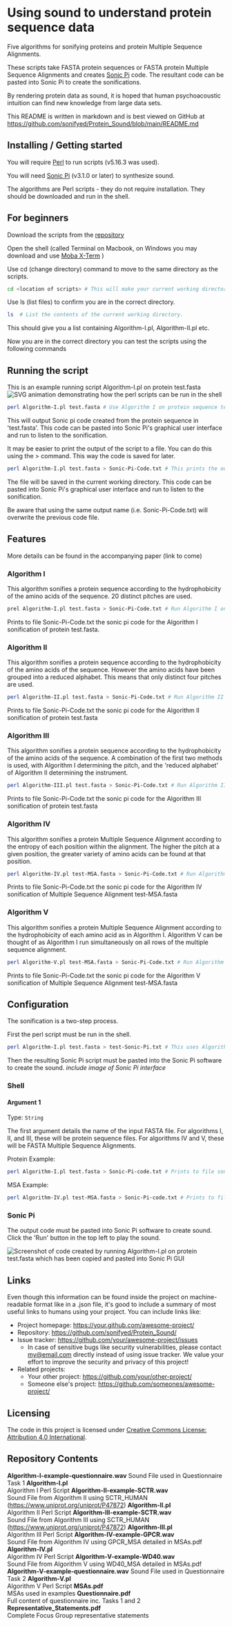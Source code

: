 # Using sound to understand protein sequence data
Five algorithms for sonifying proteins and protein Multiple Sequence Alignments.

These scripts take FASTA protein sequences or FASTA protein Multiple Sequence Alignments and creates [Sonic Pi](https://sonic-pi.net) code. The resultant code can be pasted into Sonic Pi to create the sonifications. 

By rendering protein data as sound, it is hoped that human psychoacoustic intuition can find new knowledge from large data sets.

This README is written in markdown and is best viewed on GitHub at https://github.com/sonifyed/Protein_Sound/blob/main/README.md

## Installing / Getting started
You will require [Perl](https://www.perl.org) to run scripts (v5.16.3 was used). 

You will need [Sonic Pi](https://sonic-pi.net) (v3.1.0 or later) to synthesize sound.

The algorithms are Perl scripts - they do not require installation. They should be downloaded and run in the shell. 

## For beginners 
Download the scripts from the [repository](https://github.com/sonifyed/Protein_Sound/)

Open the shell (called Terminal on Macbook, on Windows you may download and use [Moba X-Term](https://mobaxterm.mobatek.net) )

Use cd (change directory) command to move to the same directory as the scripts. 
```bash
cd <location of scripts> # This will make your current working directory the location of the scripts. 
```
Use ls (list files) to confirm you are in the correct directory.
```bash
ls  # List the contents of the current working directory. 
```
This should give you a list containing Algorithm-I.pl, Algorithm-II.pl etc.

Now you are in the correct directory you can test the scripts using the following commands

## Running the script
This is an example running script Algorithm-I.pl on protein test.fasta
![SVG animation demonstrating how the perl scripts can be run in the shell](https://github.com/sonifyed/Protein_Sound/blob/main/asciicast.svg)
```bash
perl Algorithm-I.pl test.fasta # Use Algorithm I on protein sequence test.fasta. 
```
This will output Sonic pi code created from the protein sequence in 'test.fasta'. This code can be pasted into Sonic Pi's graphical user interface and run to listen to the sonification.

It may be easier to print the output of the script to a file. You can do this using the > command. This way the code is saved for later. 

```bash
perl Algorithm-I.pl test.fasta > Sonic-Pi-Code.txt # This prints the output to file 'Sonic-Pi-Code.txt'. 
```
The file will be saved in the current working directory. This code can be pasted into Sonic Pi's graphical user interface and run to listen to the sonification. 

Be aware that using the same output name (i.e. Sonic-Pi-Code.txt) will overwrite the previous code file.

## Features
More details can be found in the accompanying paper (link to come)

 ### Algorithm I
 This algorithm sonifies a protein sequence according to the hydrophobicity of the amino acids of the sequence. 20 distinct pitches are used.
 ```bash
prel Algorithm-I.pl test.fasta > Sonic-Pi-Code.txt # Run Algorithm I on protein test.fasta
```
 Prints to file Sonic-Pi-Code.txt the sonic pi code for the Algorithm I sonification of protein test.fasta.
 
 ### Algorithm II
 This algorithm sonifies a protein sequence according to the hydrophobicity of the amino acids of the sequence. However the amino acids have been grouped into a reduced alphabet. This means that only distinct four pitches are used.
  ```bash
perl Algorithm-II.pl test.fasta > Sonic-Pi-Code.txt # Run Algorithm II on protein test.fasta
```
Prints to file Sonic-Pi-Code.txt the sonic pi code for the Algorithm II sonification of protein test.fasta
 
 ### Algorithm III
 This algorithm sonifies a protein sequence according to the hydrophobicity of the amino acids of the sequence. A combination of the first two methods is used, with Algorithm I determining the pitch, and the 'reduced alphabet' of Algorithm II determining the instrument.
  ```bash
perl Algorithm-III.pl test.fasta > Sonic-Pi-Code.txt # Run Algorithm III on protein test.fasta
```
 Prints to file Sonic-Pi-Code.txt the sonic pi code for the Algorithm III sonification of protein test.fasta
 
 ### Algorithm IV
 This algorithm sonifies a protein Multiple Sequence Alignment according to the entropy of each position within the alignment. The higher the pitch at a given position, the greater variety of amino acids can be found at that position.
  ```bash
perl Algorithm-IV.pl test-MSA.fasta > Sonic-Pi-Code.txt # Run Algorithm IV on MSA test-MSA.fasta
```
 Prints to file Sonic-Pi-Code.txt the sonic pi code for the Algorithm IV sonification of Multiple Sequence Alignment test-MSA.fasta
 
 ### Algorithm V
 This algorithm sonifies a protein Multiple Sequence Alignment according to the hydrophobicity of each amino acid as in Algorithm I. Algorithm V can be thought of as Algorithm I run simultaneously on all rows of the multiple sequence alignment.
   ```bash
perl Algorithm-V.pl test-MSA.fasta > Sonic-Pi-Code.txt # Run Algorithm V on MSA test-MSA.fasta
```
Prints to file Sonic-Pi-Code.txt the sonic pi code for the Algorithm V sonification of Multiple Sequence Alignment test-MSA.fasta

## Configuration

The sonification is a two-step process.

First the perl script must be run in the shell.
```bash
perl Algorithm-I.pl test.fasta > test-Sonic-Pi.txt # This uses Algorithm I to create a file called 'test-Sonic-Pi.txt'. The code in this file can be pasted into Sonic Pi's graphical user interface to listen to the sonification. 
```

Then the resulting Sonic Pi script must be pasted into the Sonic Pi software to create the sound.
*include image of Sonic Pi interface*

### Shell

#### Argument 1
Type: `String`  

The first argument details the name of the input FASTA file. For algorithms I, II, and III, these will be protein sequence files. For algorithms IV and V, these will be FASTA Multiple Sequence Alignments.

Protein Example:
```bash
perl Algorithm-I.pl test.fasta > Sonic-Pi-code.txt # Prints to file sonic-pi code for sonifictaion 
```
MSA Example:
```bash
perl Algorithm-IV.pl test-MSA.fasta > Sonic-Pi-code.txt # Prints to file sonic-pi code for sonifictaion 
```
### Sonic Pi
The output code must be pasted into Sonic Pi software to create sound. Click the 'Run' button in the top left to play the sound.

![Screenshot of code created by running Algorithm-I.pl on protein test.fasta which has been copied and pasted into Sonic Pi GUI](https://github.com/sonifyed/Protein_Sound/blob/main/Sonic-Pi-Screenshot.png?raw=true)


## Links

Even though this information can be found inside the project on machine-readable
format like in a .json file, it's good to include a summary of most useful
links to humans using your project. You can include links like:

- Project homepage: https://your.github.com/awesome-project/
- Repository: https://github.com/sonifyed/Protein_Sound/
- Issue tracker: https://github.com/your/awesome-project/issues
  - In case of sensitive bugs like security vulnerabilities, please contact
    my@email.com directly instead of using issue tracker. We value your effort
    to improve the security and privacy of this project!
- Related projects:
  - Your other project: https://github.com/your/other-project/
  - Someone else's project: https://github.com/someones/awesome-project/


## Licensing

The code in this project is licensed under [Creative Commons License: Attribution 4.0 International](http://creativecommons.org/licenses/by/4.0/legalcode).


## Repository Contents
**Algorithm-I-example-questionnaire.wav**
Sound File used in Questionnaire Task 1
**Algorithm-I.pl**			                
Algorithm I Perl Script
**Algorithm-II-example-SCTR.wav**      
Sound File from Algorithm II using SCTR_HUMAN (https://www.uniprot.org/uniprot/P47872)
**Algorithm-II.pl**	                
Algorithm II Perl Script
**Algorithm-III-example-SCTR.wav**    
Sound File from Algorithm III using SCTR_HUMAN (https://www.uniprot.org/uniprot/P47872)
**Algorithm-III.pl**               
Algorithm III Perl Script
**Algorithm-IV-example-GPCR.wav**     
Sound File from Algorithm IV using GPCR_MSA detailed in MSAs.pdf
**Algorithm-IV.pl**		                
Algorithm IV Perl Script
**Algorithm-V-example-WD40.wav**      
Sound File from Algorithm V using WD40_MSA detailed in MSAs.pdf
**Algorithm-V-example-questionnaire.wav**
Sound File used in Questionnaire Task 2
**Algorithm-V.pl**                
Algorithm V Perl Script
**MSAs.pdf**	                      
MSAs used in examples
**Questionnaire.pdf**	                
Full content of questionnaire inc. Tasks 1 and 2
**Representative_Statements.pdf**     
Complete Focus Group representative statements

